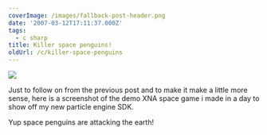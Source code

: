 ```yaml
---
coverImage: /images/fallback-post-header.png
date: '2007-03-12T17:11:37.000Z'
tags:
  - c sharp
title: Killer space penguins!
oldUrl: /c/killer-space-penguins
---
```


[![](https://www.mikecann.co.uk/Images/Others/spacepenguin.png)](https://www.mikecann.co.uk/Images/Others/spacepenguin.png)

Just to follow on from the previous post and to make it make a little more sense, here is a screenshot of the demo XNA space game i made in a day to show off my new particle engine SDK.

<!-- more -->

Yup space penguins are attacking the earth!
